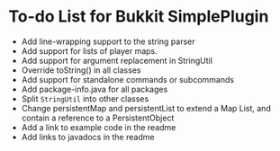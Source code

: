 # To-do List for Bukkit SimplePlugin

* Add line-wrapping support to the string parser
* Add support for lists of player maps.
* Add support for argument replacement in StringUtil
* Override toString() in all classes
* Add support for standalone commands or subcommands
* Add package-info.java for all packages
* Split `StringUtil` into other classes
* Change persistentMap and persistentList to extend a Map List, and contain a reference to a PersistentObject
* Add a link to example code in the readme
* Add links to javadocs in the readme
